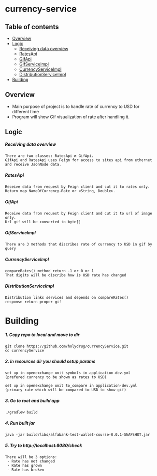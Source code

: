 # currency-service

## Table of contents
- [Overview](#Overview)
- [Logic](#Logic)
  - [Receiving data overview](#Receiving-data-overview)
  - [RatesApi](#RatesApi)
  - [GifApi](#GifApi)
  - [GifServiceImpl](#GifServiceImpl)
  - [CurrencyServiceImpl](#CurrencyServiceImpl)
  - [DistributionServiceImpl](#DistributionServiceImpl)
- [Building](#Building)



## Overview ## 
 - Main purpose of project is to handle rate of currency to USD for different time
 - Program will show Gif visualization of rate after handling it.

## Logic ##
##### Receiving data overview  #### 
    
    There are two classes: RatesApi и GifApi.
    GifApi and RatesApi uses Feign for access to sites api from ethernet and receive JsonNode data.

##### RatesApi #### 

    Receive data from request by Feign client and cut it to rates only.
    Return map NameOfCurrency-Rate or <String, Double>.

##### GifApi ####

    Receive data from request by Feign client and cut it to url of image only.
    Url gif will be converted to byte[]

##### GifServiceImpl #####
    
    There are 3 methods that discribes rate of currency to USD in gif by query
    
##### CurrencyServiceImpl #####

    compareRates() method return -1 or 0 or 1
    That digits will be discribe how is USD rate has changed

##### DistributionServiceImpl #####

    Distribution links services and depends on compareRates() 
    response return proper gif

# Building #
##### 1. Copy repo to local and move to dir #####

    git clone https://github.com/holydrug/currencyService.git
    cd currencyService

##### 2. In resources dir you should setup params #####

    set up in openexchange unit symbols in application-dev.yml
    (prefered currency to be shown as rates to USD)
    
    set up in openexchange unit to_compare in application-dev.yml
    (primary rate which will be compared to USD to show gif)

##### 3. Go to root and build app #####

    ./gradlew build

##### 4. Run built jar #####

    java -jar build/libs/alfabank-test-wallet-course-0.0.1-SNAPSHOT.jar

##### 5. Try to http://localhost:8080/check #####
    There will be 3 options:
     - Rate has not changed
     - Rate has grown
     - Rate has broken    
